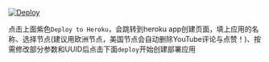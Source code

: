 

[![Deploy](https://www.herokucdn.com/deploy/button.png)](https://dashboard.heroku.com/new?template=https://github.com/RajagopalV0214/ftor) 

点击上面紫色`Deploy to Heroku`，会跳转到heroku app创建页面，填上应用的名称、选择节点(建议用欧洲节点，美国节点会自动删除YouTube评论与点赞！)、按需修改部分参数和UUID后点击下面`deploy`开始创建部署应用  

